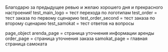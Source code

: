 Благодарю за предыдущее ревью и желаю хорошего дня и прекрасного настроения! 
test_main_logo = тест перехода по логотипам
test_order = тест заказа по первому сценарию 
test_order_second = тест заказа по второму сценарию 
test_samokat = тест ответов на вопросы 

page_object
arenda_page = страница уточнения информации аренды 
order_page = страница уточнения заказа 
samokat_page = главная страница самоката 
